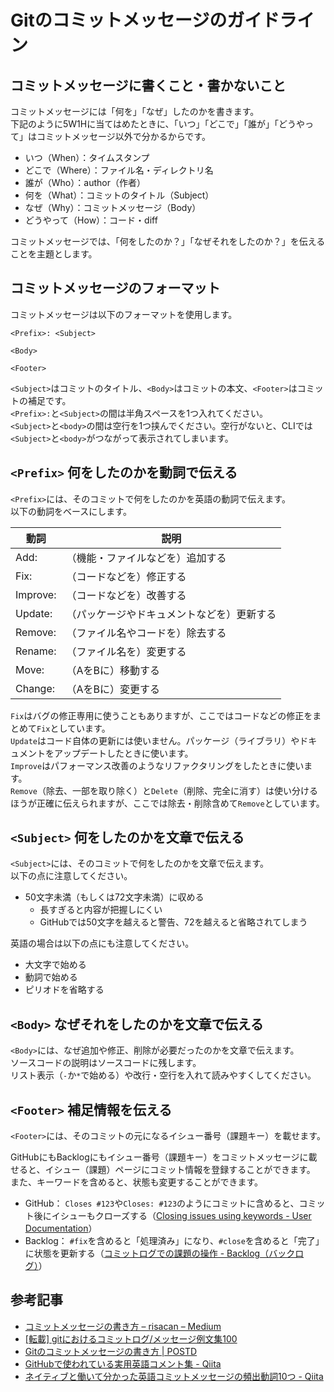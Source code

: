 # Gitのコミットメッセージのガイドライン

## コミットメッセージに書くこと・書かないこと
コミットメッセージには「何を」「なぜ」したのかを書きます。  
下記のように5W1Hに当てはめたときに、「いつ」「どこで」「誰が」「どうやって」はコミットメッセージ以外で分かるからです。

- いつ（When）：タイムスタンプ
- どこで（Where）：ファイル名・ディレクトリ名
- 誰が（Who）：author（作者）
- 何を（What）：コミットのタイトル（Subject）
- なぜ（Why）：コミットメッセージ（Body）
- どうやって（How）：コード・diff

コミットメッセージでは、「何をしたのか？」「なぜそれをしたのか？」を伝えることを主題とします。


## コミットメッセージのフォーマット
コミットメッセージは以下のフォーマットを使用します。

```
<Prefix>: <Subject>

<Body>

<Footer>
```

`<Subject>`はコミットのタイトル、`<Body>`はコミットの本文、`<Footer>`はコミットの補足です。  
`<Prefix>:`と`<Subject>`の間は半角スペースを1つ入れてください。  
`<Subject>`と`<body>`の間は空行を1つ挟んでください。空行がないと、CLIでは`<Subject>`と`<body>`がつながって表示されてしまいます。


## `<Prefix>` 何をしたのかを動詞で伝える
`<Prefix>`には、そのコミットで何をしたのかを英語の動詞で伝えます。  
以下の動詞をベースにします。

| 動詞        | 説明                                        |
|-----------  |-------------------------------------------- |
| Add:        | （機能・ファイルなどを）追加する            |
| Fix:        | （コードなどを）修正する                    |
| Improve:    | （コードなどを）改善する                    |
| Update:     | （パッケージやドキュメントなどを）更新する   |
| Remove:     | （ファイル名やコードを）除去する            |
| Rename:     | （ファイル名を）変更する                    |
| Move:       | （AをBに）移動する                          |
| Change:     | （AをBに）変更する                          |

`Fix`はバグの修正専用に使うこともありますが、ここではコードなどの修正をまとめて`Fix`としています。  
`Update`はコード自体の更新には使いません。パッケージ（ライブラリ）やドキュメントをアップデートしたときに使います。  
`Improve`はパフォーマンス改善のようなリファクタリングをしたときに使います。  
`Remove`（除去、一部を取り除く）と`Delete`（削除、完全に消す）は使い分けるほうが正確に伝えられますが、ここでは除去・削除含めて`Remove`としています。


## `<Subject>` 何をしたのかを文章で伝える
`<Subject>`には、そのコミットで何をしたのかを文章で伝えます。  
以下の点に注意してください。

- 50文字未満（もしくは72文字未満）に収める
  - 長すぎると内容が把握しにくい
  - GitHubでは50文字を越えると警告、72を越えると省略されてしまう

英語の場合は以下の点にも注意してください。

- 大文字で始める
- 動詞で始める
- ピリオドを省略する


## `<Body>` なぜそれをしたのかを文章で伝える
`<Body>`には、なぜ追加や修正、削除が必要だったのかを文章で伝えます。  
ソースコードの説明はソースコードに残します。  
リスト表示（`-`か`*`で始める）や改行・空行を入れて読みやすくしてください。


## `<Footer>` 補足情報を伝える
`<Footer>`には、そのコミットの元になるイシュー番号（課題キー）を載せます。

GitHubにもBacklogにもイシュー番号（課題キー）をコミットメッセージに載せると、イシュー（課題）ページにコミット情報を登録することができます。  
また、キーワードを含めると、状態も変更することができます。

- GitHub： `Closes #123`や`Closes: #123`のようにコミットに含めると、コミット後にイシューもクローズする（[Closing issues using keywords - User Documentation](https://help.github.com/articles/closing-issues-using-keywords/)）
- Backlog： `#fix`を含めると「処理済み」になり、`#close`を含めると「完了」に状態を更新する（[コミットログでの課題の操作 - Backlog（バックログ）](https://backlog.com/ja/help/usersguide/git/userguide1400/)）


## 参考記事
- [コミットメッセージの書き方 – risacan – Medium](https://medium.com/@risacan/%E3%82%B3%E3%83%9F%E3%83%83%E3%83%88%E3%83%A1%E3%83%83%E3%82%BB%E3%83%BC%E3%82%B8%E3%81%AE%E6%9B%B8%E3%81%8D%E6%96%B9-64aeadd92057)
- [[転載] gitにおけるコミットログ/メッセージ例文集100](https://gist.github.com/mono0926/e6ffd032c384ee4c1cef5a2aa4f778d7)
- [Gitのコミットメッセージの書き方 | POSTD](https://postd.cc/how-to-write-a-git-commit-message/)
- [GitHubで使われている実用英語コメント集 - Qiita](https://qiita.com/shikichee/items/a5f922a3ef3aa58a1839)
- [ネイティブと働いて分かった英語コミットメッセージの頻出動詞10つ - Qiita](https://qiita.com/gogotanaka/items/b65e1b081fa976e5d754)
